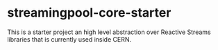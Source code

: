 # streamingpool-core-starter
This is a starter project an high level abstraction over Reactive Streams libraries that is currently used inside CERN.
